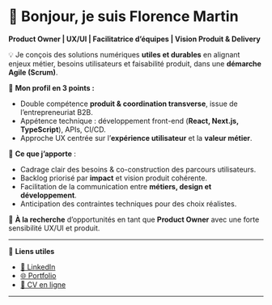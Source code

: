 # 👋 Bonjour, je suis Florence Martin  
**Product Owner | UX/UI | Facilitatrice d’équipes | Vision Produit & Delivery**  

💡 Je conçois des solutions numériques **utiles et durables** en alignant enjeux métier, besoins utilisateurs et faisabilité produit, dans une **démarche Agile (Scrum)**.  

🚀 **Mon profil en 3 points :**  
- Double compétence **produit & coordination transverse**, issue de l’entrepreneuriat B2B.  
- Appétence technique : développement front-end (**React, Next.js, TypeScript**), APIs, CI/CD.  
- Approche UX centrée sur l’**expérience utilisateur** et la **valeur métier**.  

💼 **Ce que j’apporte** :  
- Cadrage clair des besoins & co-construction des parcours utilisateurs.  
- Backlog priorisé par **impact** et vision produit cohérente.  
- Facilitation de la communication entre **métiers, design et développement**.  
- Anticipation des contraintes techniques pour des choix réalistes.  

🎯 **À la recherche** d’opportunités en tant que **Product Owner** avec une forte sensibilité UX/UI et produit.  

---

📌 **Liens utiles**  
- [💼 LinkedIn](https://www.linkedin.com/in/florence-martin-922b3861/)  
- [🌐 Portfolio](https://portfolio-florence-martin.vercel.app/)  
- [📄 CV en ligne](https://cv-fm-po-florencemartins-projects.vercel.app/)  

---
